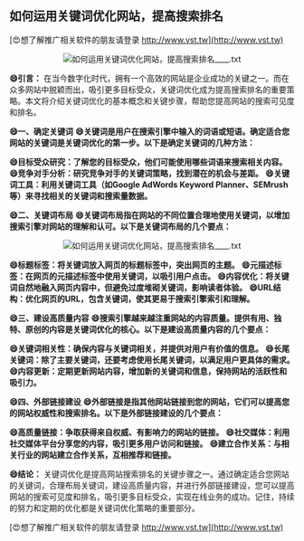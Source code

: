 ## **如何运用关键词优化网站，提高搜索排名**

[😍想了解推广相关软件的朋友请登录 http://www.vst.tw](http://www.vst.tw)

 <center><img src="https://vst.tw/MP4/tuiguang/png/4.png" alt="如何运用关键词优化网站，提高搜索排名____.txt"></center>

**😄引言：**
在当今数字化时代，拥有一个高效的网站是企业成功的关键之一。而在众多网站中脱颖而出，吸引更多目标受众，关键词优化成为提高搜索排名的重要策略。本文将介绍关键词优化的基本概念和关键步骤，帮助您提高网站的搜索可见度和排名。

**😄一、确定关键词**
**😄关键词是用户在搜索引擎中输入的词语或短语。确定适合您网站的关键词是关键词优化的第一步。以下是确定关键词的几种方法：**

**😄目标受众研究：了解您的目标受众，他们可能使用哪些词语来搜索相关内容。**
**😄竞争对手分析：研究竞争对手的关键词策略，找到潜在的机会与差距。**
**😄关键词工具：利用关键词工具（如Google AdWords Keyword Planner、SEMrush等）来寻找相关的关键词和搜索量数据。**

**😄二、关键词布局**
**😄关键词布局指在网站的不同位置合理地使用关键词，以增加搜索引擎对网站的理解和认可。以下是关键词布局的几个要点：**

 <center><img src="https://vst.tw/MP4/tuiguang/png/0.png" alt="如何运用关键词优化网站，提高搜索排名____.txt"></center>

**😄标题标签：将关键词放入网页的标题标签中，突出网页的主题。**
**😄元描述标签：在网页的元描述标签中使用关键词，以吸引用户点击。**
**😄内容优化：将关键词自然地融入网页内容中，但避免过度堆砌关键词，影响读者体验。**
**😄URL结构：优化网页的URL，包含关键词，使其更易于搜索引擎索引和理解。**

**😄三、建设高质量内容**
**😄搜索引擎越来越注重网站的内容质量。提供有用、独特、原创的内容是关键词优化的核心。以下是建设高质量内容的几个要点：**

**😄关键词相关性：确保内容与关键词相关，并提供对用户有价值的信息。**
**😄长尾关键词：除了主要关键词，还要考虑使用长尾关键词，以满足用户更具体的需求。**
**😄内容更新：定期更新网站内容，增加新的关键词和信息，保持网站的活跃性和吸引力。**

**😄四、外部链接建设**
**😄外部链接是指其他网站链接到您的网站，它们可以提高您的网站权威性和搜索排名。以下是外部链接建设的几个要点：**

**😄高质量链接：争取获得来自权威、有影响力的网站的链接。**
**😄社交媒体：利用社交媒体平台分享您的内容，吸引更多用户访问和链接。**
**😄建立合作关系：与相关行业的网站建立合作关系，互相推荐和链接。**

**😄结论：**
关键词优化是提高网站搜索排名的关键步骤之一。通过确定适合您网站的关键词，合理布局关键词，建设高质量内容，并进行外部链接建设，您可以提高网站的搜索可见度和排名，吸引更多目标受众，实现在线业务的成功。记住，持续的努力和定期的优化都是关键词优化策略的重要部分。

[😍想了解推广相关软件的朋友请登录 http://www.vst.tw](http://www.vst.tw)



